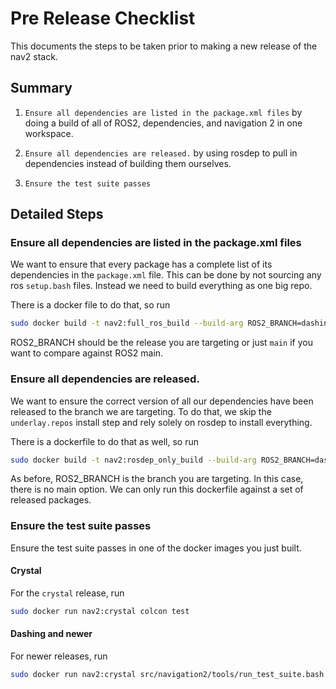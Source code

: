 # Pre Release Checklist

This documents the steps to be taken prior to making a new release of the
nav2 stack.

## Summary

1. `Ensure all dependencies are listed in the package.xml files` by doing a
   build of all of ROS2, dependencies, and navigation 2 in one workspace.

2. `Ensure all dependencies are released.` by using rosdep to pull in dependencies instead of building them ourselves.

3. `Ensure the test suite passes`

## Detailed Steps

### Ensure all dependencies are listed in the package.xml files

We want to ensure that every package has a complete list of its dependencies
in the `package.xml` file. This can be done by not sourcing any ros `setup.bash` files. Instead we need to build everything as one big repo.

There is a docker file to do that, so run

```bash
sudo docker build -t nav2:full_ros_build --build-arg ROS2_BRANCH=dashing --build-arg http_proxy=http://myproxy.example.com:80  --build-arg https_proxy=http://myproxy.example.com:80 -f Dockerfile.full_ros_build ./
```

ROS2_BRANCH should be the release you are targeting or just `main` if you want
to compare against ROS2 main.

### Ensure all dependencies are released.

We want to ensure the correct version of all our dependencies have been released
to the branch we are targeting. To do that, we skip the
`underlay.repos` install step and rely solely on rosdep to install
everything.

There is a dockerfile to do that as well, so run

```bash
sudo docker build -t nav2:rosdep_only_build --build-arg ROS2_BRANCH=dashing --build-arg http_proxy=http://myproxy.example.com:80  --build-arg https_proxy=http://myproxy.example.com:80 -f Dockerfile.release_branch ./
```

As before, ROS2_BRANCH is the branch you are targeting. In this case, there is
no main option. We can only run this dockerfile against a set of released
packages.

### Ensure the test suite passes

Ensure the test suite passes in one of the docker images you just built.

#### Crystal

For the `crystal` release, run

```bash
sudo docker run nav2:crystal colcon test
```

#### Dashing and newer

For newer releases, run

```bash
sudo docker run nav2:crystal src/navigation2/tools/run_test_suite.bash
```
